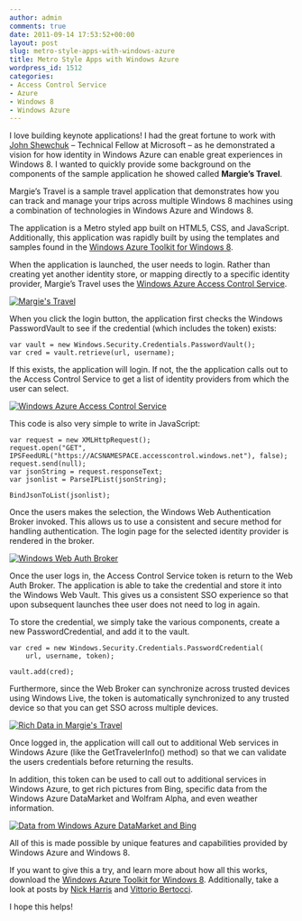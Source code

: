 ```yaml
---
author: admin
comments: true
date: 2011-09-14 17:53:52+00:00
layout: post
slug: metro-style-apps-with-windows-azure
title: Metro Style Apps with Windows Azure
wordpress_id: 1512
categories:
- Access Control Service
- Azure
- Windows 8
- Windows Azure
---
```


I love building keynote applications! I had the great fortune to work with [John Shewchuk](http://www.microsoft.com/presspass/exec/techfellow/Shewchuk/default.mspx) – Technical Fellow at Microsoft – as he demonstrated a vision for how identity in Windows Azure can enable great experiences in Windows 8. I wanted to quickly provide some background on the components of the sample application he showed called **Margie’s Travel**.

Margie’s Travel is a sample travel application that demonstrates how you can track and manage your trips across multiple Windows 8 machines using a combination of technologies in Windows Azure and Windows 8.

The application is a Metro styled app built on HTML5, CSS, and JavaScript. Additionally, this application was rapidly built by using the templates and samples found in the [Windows Azure Toolkit for Windows 8](http://watwindows8.codeplex.com/).

When the application is launched, the user needs to login. Rather than creating yet another identity store, or mapping directly to a specific identity provider, Margie’s Travel uses the [Windows Azure Access Control Service](http://www.microsoft.com/windowsazure/features/accesscontrol/).

[![Margie's Travel](https://wadewegner.blob.core.windows.net/wordpress/2011/09/Image1_thumb3_thumb.png)](https://wadewegner.blob.core.windows.net/wordpress/2011/09/Image1_thumb3.png)

When you click the login button, the application first checks the Windows PasswordVault to see if the credential (which includes the token) exists:

    var vault = new Windows.Security.Credentials.PasswordVault();
    var cred = vault.retrieve(url, username);

If this exists, the application will login. If not, the the application calls out to the Access Control Service to get a list of identity providers from which the user can select.

[![Windows Azure Access Control Service](https://wadewegner.blob.core.windows.net/wordpress/2011/09/Image2_thumb1_thumb.png)](https://wadewegner.blob.core.windows.net/wordpress/2011/09/Image2_thumb1.png)

This code is also very simple to write in JavaScript:

    var request = new XMLHttpRequest();
    request.open("GET", IPSFeedURL("https://ACSNAMESPACE.accesscontrol.windows.net"), false);
    request.send(null);
    var jsonString = request.responseText;
    var jsonlist = ParseIPList(jsonString);

    BindJsonToList(jsonlist);
    
Once the users makes the selection, the Windows Web Authentication Broker invoked. This allows us to use a consistent and secure method for handling authentication. The login page for the selected identity provider is rendered in the broker.

[![Windows Web Auth Broker](https://wadewegner.blob.core.windows.net/wordpress/2011/09/Image3_thumb2_thumb.png)](https://wadewegner.blob.core.windows.net/wordpress/2011/09/Image3_thumb2.png)

Once the user logs in, the Access Control Service token is return to the Web Auth Broker. The application is able to take the credential and store it into the Windows Web Vault. This gives us a consistent SSO experience so that upon subsequent launches thee user does not need to log in again.

To store the credential, we simply take the various components, create a new PasswordCredential, and add it to the vault.

    var cred = new Windows.Security.Credentials.PasswordCredential(
        url, username, token);

    vault.add(cred);

Furthermore, since the Web Broker can synchronize across trusted devices using Windows Live, the token is automatically synchronized to any trusted device so that you can get SSO across multiple devices.

[![Rich Data in Margie's Travel](https://wadewegner.blob.core.windows.net/wordpress/2011/09/Image4_thumb1_thumb.png)](https://wadewegner.blob.core.windows.net/wordpress/2011/09/Image4_thumb1.png)

Once logged in, the application will call out to additional Web services in Windows Azure (like the GetTravelerInfo() method) so that we can validate the users credentials before returning the results.

In addition, this token can be used to call out to additional services in Windows Azure, to get rich pictures from Bing, specific data from the Windows Azure DataMarket and Wolfram Alpha, and even weather information.

[![Data from Windows Azure DataMarket and Bing](https://wadewegner.blob.core.windows.net/wordpress/2011/09/Image5_thumb1_thumb.png)](https://wadewegner.blob.core.windows.net/wordpress/2011/09/Image5_thumb1.png)

All of this is made possible by unique features and capabilities provided by Windows Azure and Windows 8.

If you want to give this a try, and learn more about how all this works, download the [Windows Azure Toolkit for Windows 8](http://watwindows8.codeplex.com/). Additionally, take a look at posts by [Nick Harris](http://blogs.msdn.com/b/windowsazure/archive/2011/09/14/announcing-the-windows-azure-toolkit-for-windows-8.aspx) and [Vittorio Bertocci](http://blogs.msdn.com/b/vbertocci/archive/2011/09/14/using-acs-in-metro-style-applications.aspx).

I hope this helps!